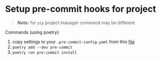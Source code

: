 # Setup pre-commit hooks for project

> **Note:** for `pip` project manager command may be different

Commands (using poetry):

1. copy settings to your `.pre-commit-config.yaml` from this [file](../.pre-commit-config.yaml)
2. `poetry add --dev pre-commit`
3. `poetry run pre-commit install`
